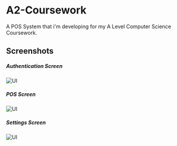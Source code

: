 # A2-Coursework
A POS System that i'm developing for my A Level Computer Science Coursework.

## Screenshots
##### Authentication Screen
![UI](https://cdn.discordapp.com/attachments/1071414750241640558/1080641752714723338/image.png)
##### POS Screen
![UI](https://cdn.discordapp.com/attachments/1071414750241640558/1080641776500613140/image.png)
##### Settings Screen
![UI](https://cdn.discordapp.com/attachments/1071414750241640558/1080641793080692827/image.png)
